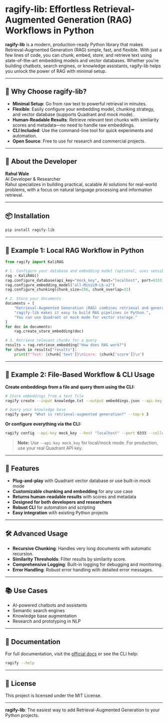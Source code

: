 # ragify-lib: Effortless Retrieval-Augmented Generation (RAG) Workflows in Python

**ragify-lib** is a modern, production-ready Python library that makes Retrieval-Augmented Generation (RAG) simple, fast, and flexible. With just a few lines of code, you can chunk, embed, store, and retrieve text using state-of-the-art embedding models and vector databases. Whether you’re building chatbots, search engines, or knowledge assistants, ragify-lib helps you unlock the power of RAG with minimal setup.

---

## 🚀 Why Choose ragify-lib?

- **Minimal Setup**: Go from raw text to powerful retrieval in minutes.
- **Flexible**: Easily configure your embedding model, chunking strategy, and vector database (supports Quadrant and mock mode).
- **Human-Readable Results**: Retrieve relevant text chunks with similarity scores and metadata—no need to handle raw embeddings.
- **CLI Included**: Use the command-line tool for quick experiments and automation.
- **Open Source**: Free to use for research and commercial projects.

---

## 👤 About the Developer

**Rahul Wale**  
AI Developer & Researcher  
Rahul specializes in building practical, scalable AI solutions for real-world problems, with a focus on natural language processing and information retrieval.

---

## 📦 Installation

```bash
pip install ragify-lib
```

---

## 📝 Example 1: Local RAG Workflow in Python

```python
from ragify import KaliRAG

# 1. Configure your database and embedding model (optional, uses sensible defaults)
rag = KaliRAG()
rag.configure_database(api_key="mock_key", host="localhost", port=6333, collection="my_collection")
rag.configure_embedding_model("all-MiniLM-L6-v2")
rag.configure_chunking(chunk_size=256, chunk_overlap=32)

# 2. Store your documents
documents = [
    "Retrieval-Augmented Generation (RAG) combines retrieval and generation for better answers.",
    "ragify-lib makes it easy to build RAG pipelines in Python.",
    "You can use Quadrant or mock mode for vector storage."
]
for doc in documents:
    rag.create_store_embedding(doc)

# 3. Retrieve relevant chunks for a query
results = rag.retrieve_embedding("How does RAG work?")
for chunk in results["results"]:
    print(f"Text: {chunk['text']}\nScore: {chunk['score']}\n")
```

---

## 📝 Example 2: File-Based Workflow & CLI Usage

**Create embeddings from a file and query them using the CLI:**

```bash
# Store embeddings from a text file
ragify create --input knowledge.txt --output embeddings.json --api-key mock_key

# Query your knowledge base
ragify query "What is retrieval-augmented generation?" --top-k 3
```

**Or configure everything via the CLI:**

```bash
ragify config --api-key mock_key --host "localhost" --port 6333 --collection "my_collection" --model "all-MiniLM-L6-v2" --chunk-size 256 --chunk-overlap 32
```

> **Note:** Use `--api-key mock_key` for local/mock mode. For production, use your real Quadrant API key.

---

## 🌟 Features

- **Plug-and-play** with Quadrant vector database or use built-in mock mode
- **Customizable chunking and embedding** for any use case
- **Returns human-readable results** with scores and metadata
- **Designed for both developers and researchers**
- **Robust CLI** for automation and scripting
- **Easy integration** with existing Python projects

---

## 🛠️ Advanced Usage

- **Recursive Chunking**: Handles very long documents with automatic recursion.
- **Similarity Thresholds**: Filter results by similarity score.
- **Comprehensive Logging**: Built-in logging for debugging and monitoring.
- **Error Handling**: Robust error handling with detailed error messages.

---

## 📚 Use Cases

- AI-powered chatbots and assistants
- Semantic search engines
- Knowledge base augmentation
- Research and prototyping in NLP

---

## 📖 Documentation

For full documentation, visit the [official docs](https://ragify.readthedocs.io/) or see the CLI help:

```bash
ragify --help
```

---

## 📄 License

This project is licensed under the MIT License.

---

**ragify-lib**: The easiest way to add Retrieval-Augmented Generation to your Python projects. 